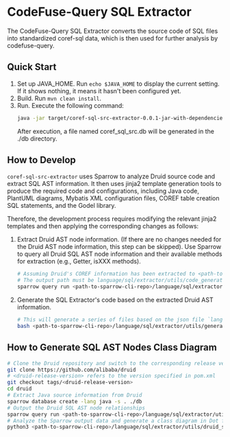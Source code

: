 # CodeFuse-Query SQL Extractor

The CodeFuse-Query SQL Extractor converts the source code of SQL files into standardized coref-sql data, which is then used for further analysis by codefuse-query. 

## Quick Start

1. Set up JAVA_HOME. Run `echo $JAVA_HOME` to display the current setting. If it shows nothing, it means it hasn't been configured yet.
2. Build. Run `mvn clean install`.
3. Run. Execute the following command:
   ```bash
   java -jar target/coref-sql-src-extractor-0.0.1-jar-with-dependencies.jar ${YOUR_REPO} ./db
   ```
   After execution, a file named coref_sql_src.db will be generated in the ./db directory.

## How to Develop

`coref-sql-src-extractor` uses Sparrow to analyze Druid source code and extract SQL AST information. It then uses jinja2 template generation tools to produce the required code and configurations, including Java code, PlantUML diagrams, Mybatis XML configuration files, COREF table creation SQL statements, and the Godel library.

Therefore, the development process requires modifying the relevant jinja2 templates and then applying the corresponding changes as follows:

1. Extract Druid AST node information. (If there are no changes needed for the Druid AST node information, this step can be skipped). Use Sparrow to query all Druid SQL AST node information and their available methods for extraction (e.g., Getter, isXXX methods).
   ```bash
   # Assuming Druid's COREF information has been extracted to <path-to-druid-repo>/db
   # The output path must be language/sql/extractor/utils/code_generator/FindDruidSqlAstAllPublicGetterMethods.json, as step 2 will use this location by default
   sparrow query run <path-to-sparrow-cli-repo>/language/sql/extractor/utils/code_generator/FindDruidSqlAstAllPublicGetterMethods.gdl -f json -o <path-to-sparrow-cli-repo>/language/sql/extractor/utils/code_generator -d <path-to-druid-repo>/db
   ```

2. Generate the SQL Extractor's code based on the extracted Druid AST information.
   ```bash 
   # This will generate a series of files based on the json file `language/sql/extractor/utils/code_generator/FindDruidSqlAstAllPublicGetterMethods.json` from step 1.
   bash <path-to-sparrow-cli-repo>/language/sql/extractor/utils/generate_all_code.sh
   ```

## How to Generate SQL AST Nodes Class Diagram

```bash
# Clone the Druid repository and switch to the corresponding release version
git clone https://github.com/alibaba/druid
# <druid-release-version> refers to the version specified in pom.xml
git checkout tags/<druid-release-version>
cd druid
# Extract Java source information from Druid
sparrow database create -lang java -s . ./db
# Output the Druid SQL AST node relationships
sparrow query run <path-to-sparrow-cli-repo>/language/sql/extractor/utils/druid_sql_ast_nodes/FindDruidSqlAstNodes.gdl -f json -o <path-to-sparrow-cli-repo>/language/sql/extractor/utils/druid_sql_ast_nodes -d ./db
# Analyze the Sparrow output data and generate a class diagram in Dot format
python3 <path-to-sparrow-cli-repo>/language/sql/extractor/utils/druid_sql_ast_nodes/generate_dot_diagram.py 
``` 